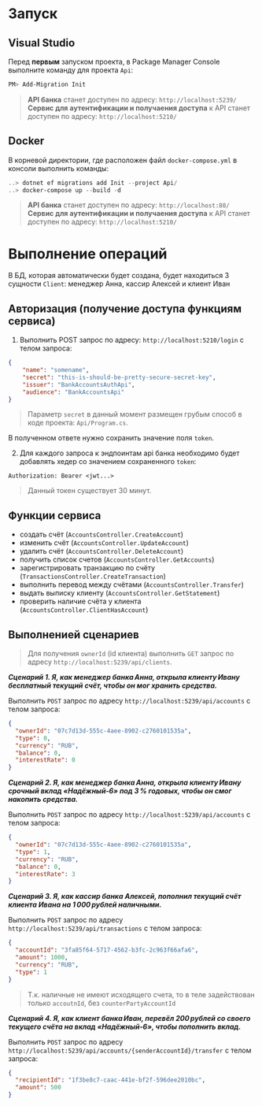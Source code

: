 ﻿# Запуск
## Visual Studio
Перед **первым** запуском проекта, в Package Manager Console выполните команду для проекта `Api`:
```powershell
PM> Add-Migration Init
```
> **API банка** станет доступен по адресу: `http://localhost:5239/`\
> **Сервис для аутентификации и получаения доступа** к API станет доступен по адресу: `http://localhost:5210/`

## Docker
В корневой директории, где расположен файл `docker-compose.yml` в консоли выполнить команды:
```powershell
..> dotnet ef migrations add Init --project Api/
..> docker-compose up --build -d
```
> **API банка** станет доступен по адресу: `http://localhost:80/`\
> **Сервис для аутентификации и получаения доступа** к API станет доступен по адресу: `http://localhost:5210/`

# Выполнение операций
В БД, которая автоматически будет создана, будет находиться 3 сущности `Client`: менеджер Анна, кассир Алексей и клиент Иван

## Авторизация (получение доступа функциям сервиса)

1. Выполнить POST запрос по адресу: `http://localhost:5210/login` с телом запроса:
```json
{
    "name": "somename",
    "secret": "this-is-should-be-pretty-secure-secret-key",
    "issuer": "BankAccountsAuthApi",
    "audience": "BankAccountsApi"
}
```
> Параметр `secret` в данный момент размещен грубым способ в коде проекта: `Api/Program.cs`.

В полученном ответе нужно сохранить значение поля `token`.

2. Для каждого запроса к эндпоинтам api банка необходимо будет добавлять хедер со значением сохраненного `token`:

```
Authorization: Bearer <jwt...>
```

> Данный токен существует 30 минут.

## Функции сервиса
- создать счёт (`AccountsController.CreateAccount`)
- изменить счёт (`AccountsController.UpdateAccount`)
- удалить счёт (`AccountsController.DeleteAccount`)
- получить список счетов (`AccountsController.GetAccounts`)
- зарегистрировать транзакцию по счёту (`TransactionsController.CreateTransaction`)
- выполнить перевод между счётами (`AccountsController.Transfer`)
- выдать выписку клиенту (`AccountsController.GetStatement`)
- проверить наличие счёта у клиента (`AccountsController.ClientHasAccount`)

## Выполненией сценариев
> Для получения `ownerId` (id клиента) выполнить `GET` запрос по адресу `http://localhost:5239/api/clients`.

***Сценарий 1. Я, как менеджер банка Анна, открыла клиенту Ивану бесплатный текущий счёт, чтобы он мог хранить средства.***

Выполнить `POST` запрос по адресу `http://localhost:5239/api/accounts` с телом запроса:
```json
{
  "ownerId": "07c7d13d-555c-4aee-8902-c2760101535a",
  "type": 0,
  "currency": "RUB",
  "balance": 0,
  "interestRate": 0
}
```

***Сценарий 2. Я, как менеджер банка Анна, открыла клиенту Ивану срочный вклад «Надёжный‑6» под 3 % годовых, чтобы он смог накопить средства.***

Выполнить `POST` запрос по адресу `http://localhost:5239/api/accounts` с телом запроса:
```json
{
  "ownerId": "07c7d13d-555c-4aee-8902-c2760101535a",
  "type": 1,
  "currency": "RUB",
  "balance": 0,
  "interestRate": 3
}
```

***Сценарий 3. Я, как кассир банка Алексей, пополнил текущий счёт клиента Ивана на 1 000 рублей наличными.***

Выполнить `POST` запрос по адресу `http://localhost:5239/api/transactions` с телом запроса:
```json
{
  "accountId": "3fa85f64-5717-4562-b3fc-2c963f66afa6",
  "amount": 1000,
  "currency": "RUB",
  "type": 1
}
```
> Т.к. наличные не имеют исходящего счета, то в теле задействован только `accoutnId`, без `counterPartyAccountId`

***Сценарий 4. Я, как клиент банка Иван, перевёл 200 рублей со своего текущего счёта на вклад «Надёжный‑6», чтобы пополнить вклад.***

Выполнить `POST` запрос по адресу `http://localhost:5239/api/accounts/{senderAccountId}/transfer` с телом запроса:
```json
{
  "recipientId": "1f3be8c7-caac-441e-bf2f-596dee2010bc",
  "amount": 500
}
```